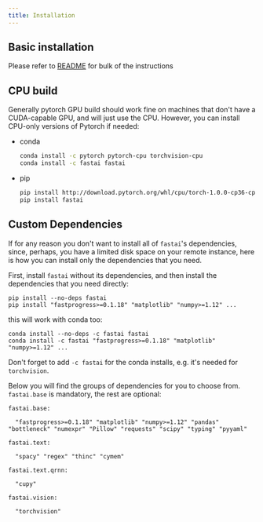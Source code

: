 ```yaml
---
title: Installation
---
```


## Basic installation

Please refer to [README](https://github.com/fastai/fastai/blob/master/README.md#installation) for bulk of the instructions

## CPU build

Generally pytorch GPU build should work fine on machines that don't have a CUDA-capable GPU, and will just use the CPU. However, you can install CPU-only versions of Pytorch if needed:

* conda

   ```bash
   conda install -c pytorch pytorch-cpu torchvision-cpu
   conda install -c fastai fastai
   ```

* pip

   ```bash
   pip install http://download.pytorch.org/whl/cpu/torch-1.0.0-cp36-cp36m-linux_x86_64.whl
   pip install fastai
   ```


## Custom Dependencies

If for any reason you don't want to install all of `fastai`'s dependencies, since, perhaps, you have a limited disk space on your remote instance, here is how you can install only the dependencies that you need.

First, install `fastai` without its dependencies, and then install the dependencies that you need directly:

```
pip install --no-deps fastai
pip install "fastprogress>=0.1.18" "matplotlib" "numpy>=1.12" ...
```
this will work with conda too:

```
conda install --no-deps -c fastai fastai
conda install -c fastai "fastprogress>=0.1.18" "matplotlib" "numpy>=1.12" ...
```

Don't forget to add `-c fastai` for the conda installs, e.g. it's needed for `torchvision`.

Below you will find the groups of dependencies for you to choose from. `fastai.base` is mandatory, the rest are optional:

```
fastai.base:

  "fastprogress>=0.1.18" "matplotlib" "numpy>=1.12" "pandas" "bottleneck" "numexpr" "Pillow" "requests" "scipy" "typing" "pyyaml"

fastai.text:

  "spacy" "regex" "thinc" "cymem"

fastai.text.qrnn:

  "cupy"

fastai.vision:

  "torchvision"

```
